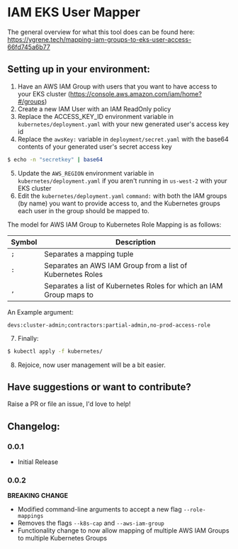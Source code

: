 # IAM EKS User Mapper

The general overview for what this tool does can be found here: https://ygrene.tech/mapping-iam-groups-to-eks-user-access-66fd745a6b77

## Setting up in your environment:
1) Have an AWS IAM Group with users that you want to have access to your EKS cluster
(https://console.aws.amazon.com/iam/home?#/groups)
2) Create a new IAM User with an IAM ReadOnly policy
3) Replace the ACCESS_KEY_ID environment variable in `kubernetes/deployment.yaml` with your new generated user's access key id
4) Replace the `awsKey:` variable in `deployment/secret.yaml` with the base64 contents of your generated user's secret access key
```bash
$ echo -n "secretkey" | base64
```
5) Update the `AWS_REGION` environment variable in `kubernetes/deployment.yaml` if you aren't running in `us-west-2` with your EKS cluster
6) Edit the `kubernetes/deployment.yaml` `command:` with both the IAM groups (by name) you want to provide access to, and the Kubernetes groups each user in the group should be mapped to.

The model for AWS IAM Group to Kubernetes Role Mapping is as follows:

| Symbol | Description
| --- | --- | 
| `;` | Separates a mapping tuple 
| `:` | Separates an AWS IAM Group from a list of Kubernetes Roles 
| `,` | Separates a list of Kubernetes Roles for which an IAM Group maps to

An Example argument: 

`devs:cluster-admin;contractors:partial-admin,no-prod-access-role`

7) Finally:
```bash
$ kubectl apply -f kubernetes/
```
8) Rejoice, now user management will be a bit easier.

## Have suggestions or want to contribute?
Raise a PR or file an issue, I'd love to help!

## Changelog:

### 0.0.1
* Initial Release

### 0.0.2
**BREAKING CHANGE**
* Modified command-line arguments to accept a new flag `--role-mappings`
* Removes the flags `--k8s-cap` and `--aws-iam-group`
* Functionality change to now allow mapping of multiple AWS IAM Groups to multiple Kubernetes Groups